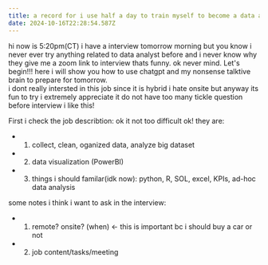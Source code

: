 ```yaml
---
title: a record for i use half a day to train myself to become a data analyst
date: 2024-10-16T22:28:54.587Z
---
```


hi now is 5:20pm(CT) i have a interview tomorrow morning but you know i never ever try anything related to data analyst before and i never know why they give me a zoom link to interview thats funny. ok never mind. Let's begin!!! here i will show you how to use chatgpt and my nonsense talktive brain to prepare for tomorrow.    
i dont really intersted in this job since it is hybrid i hate onsite but anyway its fun to try i extremely appreciate it do not have too many tickle question before interview i like this!
   
First i check the job describtion: ok it not too difficult ok!
they are:   
- 1. collect, clean, oganized data, analyze big dataset
- 2. data visualization (PowerBI)
- 3. things i should familar(idk now): python, R, SOL, excel, KPIs, ad-hoc data analysis  
  
some notes i think i want to ask in the interview: 
- 1. remote? onsite? (when)  <- this is important bc i should buy a car or not
- 2. job content/tasks/meeting